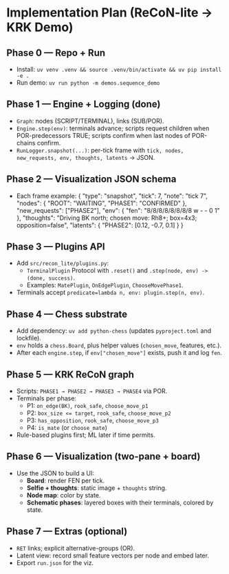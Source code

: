 # Implementation Plan (ReCoN-lite → KRK Demo)

## Phase 0 — Repo + Run
- Install: `uv venv .venv && source .venv/bin/activate && uv pip install -e .`
- Run demo: `uv run python -m demos.sequence_demo`

## Phase 1 — Engine + Logging (done)
- `Graph`: nodes (SCRIPT/TERMINAL), links (SUB/POR).
- `Engine.step(env)`: terminals advance; scripts request children when POR-predecessors TRUE; scripts confirm when last nodes of POR-chains confirm.
- `RunLogger.snapshot(...)`: per-tick frame with `tick, nodes, new_requests, env, thoughts, latents` → JSON.

## Phase 2 — Visualization JSON schema
- Each frame example:
{
  "type": "snapshot",
  "tick": 7,
  "note": "tick 7",
  "nodes": { "ROOT": "WAITING", "PHASE1": "CONFIRMED" },
  "new_requests": ["PHASE2"],
  "env": { "fen": "8/8/8/8/8/8/8/8 w - - 0 1" },
  "thoughts": "Driving BK north; chosen move: Rh8+; box=4x3; opposition=false",
  "latents": { "PHASE2": [0.12, -0.7, 0.1] }
}

## Phase 3 — Plugins API
- Add `src/recon_lite/plugins.py`:
  - `TerminalPlugin` Protocol with `.reset()` and `.step(node, env) -> (done, success)`.
  - Examples: `MatePlugin`, `OnEdgePlugin`, `ChooseMovePhase1`.
- Terminals accept `predicate=lambda n, env: plugin.step(n, env)`.

## Phase 4 — Chess substrate
- Add dependency: `uv add python-chess` (updates `pyproject.toml` and lockfile).
- `env` holds a `chess.Board`, plus helper values (`chosen_move`, features, etc.).
- After each `engine.step`, if `env["chosen_move"]` exists, push it and log `fen`.

## Phase 5 — KRK ReCoN graph
- Scripts: `PHASE1 → PHASE2 → PHASE3 → PHASE4` via POR.
- Terminals per phase:
  - P1: `on_edge(BK)`, `rook_safe`, `choose_move_p1`
  - P2: `box_size <= target`, `rook_safe`, `choose_move_p2`
  - P3: `has_opposition`, `rook_safe`, `choose_move_p3`
  - P4: `is_mate` (or `choose_mate`)
- Rule-based plugins first; ML later if time permits.

## Phase 6 — Visualization (two-pane + board)
- Use the JSON to build a UI:
  - **Board**: render FEN per tick.
  - **Selfie + thoughts**: static image + `thoughts` string.
  - **Node map**: color by state.
  - **Schematic phases**: layered boxes with their terminals, colored by state.

## Phase 7 — Extras (optional)
- `RET` links; explicit alternative-groups (OR).
- Latent view: record small feature vectors per node and embed later.
- Export `run.json` for the viz.
